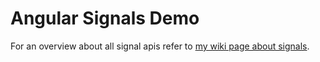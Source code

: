 # Angular Signals Demo

For an overview about all signal apis refer to [my wiki page about signals](https://sonallux.github.io/docs/frontend/angular/signals).
